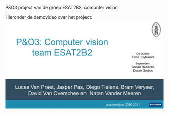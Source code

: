 P&O3 project van de groep ESAT2B2: computer vision

Hieronder de demovideo over het project:
<kbd href="https://bit.ly/381Iogo" target="_blank">
	<a href="https://bit.ly/381Iogo" target="_blank">
  <img src="https://github.com/david1234vo/ESAT2B2_computer_vision/blob/main/Demovideos/demovideo_thumbnail.png" href="https://bit.ly/381Iogo" target="_blank">
  </a>
</kbd>
